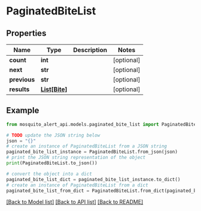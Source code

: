 # PaginatedBiteList


## Properties

Name | Type | Description | Notes
------------ | ------------- | ------------- | -------------
**count** | **int** |  | [optional] 
**next** | **str** |  | [optional] 
**previous** | **str** |  | [optional] 
**results** | [**List[Bite]**](Bite.md) |  | [optional] 

## Example

```python
from mosquito_alert_api.models.paginated_bite_list import PaginatedBiteList

# TODO update the JSON string below
json = "{}"
# create an instance of PaginatedBiteList from a JSON string
paginated_bite_list_instance = PaginatedBiteList.from_json(json)
# print the JSON string representation of the object
print(PaginatedBiteList.to_json())

# convert the object into a dict
paginated_bite_list_dict = paginated_bite_list_instance.to_dict()
# create an instance of PaginatedBiteList from a dict
paginated_bite_list_from_dict = PaginatedBiteList.from_dict(paginated_bite_list_dict)
```
[[Back to Model list]](../README.md#documentation-for-models) [[Back to API list]](../README.md#documentation-for-api-endpoints) [[Back to README]](../README.md)


